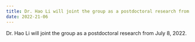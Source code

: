 ```yaml
---
title: Dr. Hao Li will joint the group as a postdoctoral research from July 8, 2022.
date: 2022-21-06
---
```




<!--more-->

Dr. Hao Li will joint the group as a postdoctoral research from July 8, 2022.


